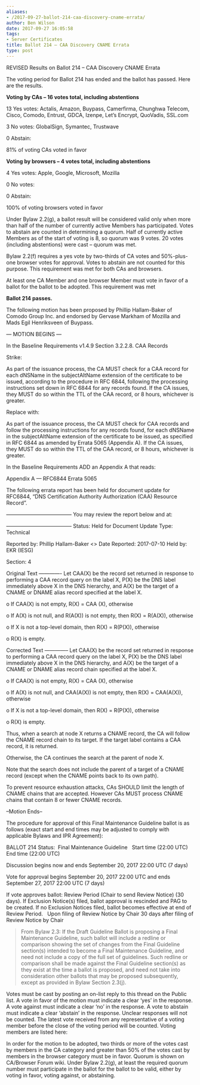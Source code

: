 ```yaml
---
aliases:
- /2017-09-27-ballot-214-caa-discovery-cname-errata/
author: Ben Wilson
date: 2017-09-27 16:05:58
tags:
- Server Certificates
title: Ballot 214 – CAA Discovery CNAME Errata
type: post
---
```


REVISED Results on Ballot 214 – CAA Discovery CNAME Errata

The voting period for Ballot 214 has ended and the ballot has passed. Here are the results.

**Voting by CAs – 16 votes total, including abstentions**

13 Yes votes: Actalis, Amazon, Buypass, Camerfirma, Chunghwa Telecom, Cisco, Comodo, Entrust, GDCA, Izenpe, Let’s Encrypt, QuoVadis, SSL.com

3 No votes: GlobalSign, Symantec, Trustwave

0 Abstain:

81% of voting CAs voted in favor

**Voting by browsers – 4 votes total, including abstentions**

4 Yes votes: Apple, Google, Microsoft, Mozilla

0 No votes:

0 Abstain:

100% of voting browsers voted in favor

Under Bylaw 2.2(g), a ballot result will be considered valid only when more than half of the number of currently active Members has participated. Votes to abstain are counted in determining a quorum. Half of currently active Members as of the start of voting is 8, so quorum was 9 votes. 20 votes (including abstentions) were cast – quorum was met.

Bylaw 2.2(f) requires a yes vote by two-thirds of CA votes and 50%-plus-one browser votes for approval. Votes to abstain are not counted for this purpose. This requirement was met for both CAs and browsers.

At least one CA Member and one browser Member must vote in favor of a ballot for the ballot to be adopted. This requirement was met

**Ballot 214 passes.**

The following motion has been proposed by Phillip Hallam-Baker of Comodo Group Inc. and endorsed by Gervase Markham of Mozilla and Mads Egil Henriksveen of Buypass.

— MOTION BEGINS —

In the Baseline Requirements v1.4.9 Section 3.2.2.8. CAA Records

Strike:

As part of the issuance process, the CA MUST check for a CAA record for each dNSName in the subjectAltName extension of the certificate to be issued, according to the procedure in RFC 6844, following the processing instructions set down in RFC 6844 for any records found. If the CA issues, they MUST do so within the TTL of the CAA record, or 8 hours, whichever is greater.

Replace with:

As part of the issuance process, the CA MUST check for CAA records and follow the processing instructions for any records found, for each dNSName in the subjectAltName extension of the certificate to be issued, as specified in RFC 6844 as amended by Errata 5065 (Appendix A). If the CA issues, they MUST do so within the TTL of the CAA record, or 8 hours, whichever is greater.

In the Baseline Requirements ADD an Appendix A that reads:

Appendix A — RFC6844 Errata 5065

The following errata report has been held for document update for RFC6844, “DNS Certification Authority Authorization (CAA) Resource Record”.

————————————–
You may review the report below and at:

————————————–
Status: Held for Document Update
Type: Technical

Reported by: Phillip Hallam-Baker \<> Date Reported: 2017-07-10 Held by: EKR (IESG)

Section: 4

Original Text
————-
Let CAA(X) be the record set returned in response to performing a CAA
record query on the label X, P(X) be the DNS label immediately above
X in the DNS hierarchy, and A(X) be the target of a CNAME or DNAME
alias record specified at the label X.

o If CAA(X) is not empty, R(X) = CAA (X), otherwise

o If A(X) is not null, and R(A(X)) is not empty, then R(X) =
R(A(X)), otherwise

o If X is not a top-level domain, then R(X) = R(P(X)), otherwise

o R(X) is empty.

Corrected Text
————–
Let CAA(X) be the record set returned in response to performing a CAA
record query on the label X, P(X) be the DNS label immediately above
X in the DNS hierarchy, and A(X) be the target of a CNAME or DNAME
alias record chain specified at the label X.

o If CAA(X) is not empty, R(X) = CAA (X), otherwise

o If A(X) is not null, and CAA(A(X)) is not empty, then R(X) =
CAA(A(X)), otherwise

o If X is not a top-level domain, then R(X) = R(P(X)), otherwise

o R(X) is empty.

Thus, when a search at node X returns a CNAME record, the CA will
follow the CNAME record chain to its target. If the target label
contains a CAA record, it is returned.

Otherwise, the CA continues the search at
the parent of node X.

Note that the search does not include the parent of a target of a
CNAME record (except when the CNAME points back to its own path).

To prevent resource exhaustion attacks, CAs SHOULD limit the length of
CNAME chains that are accepted. However CAs MUST process CNAME
chains that contain 8 or fewer CNAME records.

–Motion Ends–

The procedure for approval of this Final Maintenance Guideline ballot is as follows (exact start and end times may be adjusted to comply with applicable Bylaws and IPR Agreement):

BALLOT 214 Status:  Final Maintenance Guideline   Start time (22:00 UTC)   End time (22:00 UTC)

Discussion begins now and ends September 20, 2017 22:00 UTC (7 days)

Vote for approval begins September 20, 2017 22:00 UTC and ends September 27, 2017 22:00 UTC (7 days)

If vote approves ballot: Review Period (Chair to send Review Notice) (30 days). If Exclusion Notice(s) filed, ballot approval is rescinded and PAG to be created. If no Exclusion Notices filed, ballot becomes effective at end of Review Period.   Upon filing of Review Notice by Chair 30 days after filing of Review Notice by Chair

> From Bylaw 2.3: If the Draft Guideline Ballot is proposing a Final Maintenance Guideline, such ballot will include a redline or comparison showing the set of changes from the Final Guideline section(s) intended to become a Final Maintenance Guideline, and need not include a copy of the full set of guidelines. Such redline or comparison shall be made against the Final Guideline section(s) as they exist at the time a ballot is proposed, and need not take into consideration other ballots that may be proposed subsequently, except as provided in Bylaw Section 2.3(j).

Votes must be cast by posting an on-list reply to this thread on the Public list. A vote in favor of the motion must indicate a clear ‘yes’ in the response. A vote against must indicate a clear ‘no’ in the response. A vote to abstain must indicate a clear ‘abstain’ in the response. Unclear responses will not be counted. The latest vote received from any representative of a voting member before the close of the voting period will be counted. Voting members are listed here:

In order for the motion to be adopted, two thirds or more of the votes cast by members in the CA category and greater than 50% of the votes cast by members in the browser category must be in favor. Quorum is shown on CA/Browser Forum wiki. Under Bylaw 2.2(g), at least the required quorum number must participate in the ballot for the ballot to be valid, either by voting in favor, voting against, or abstaining.